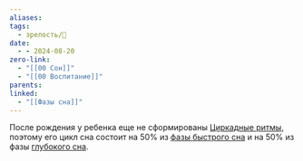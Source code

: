 ```yaml
---
aliases: 
tags:
  - зрелость/🌱
date:
  - - 2024-08-20
zero-link:
  - "[[00 Сон]]"
  - "[[00 Воспитание]]"
parents: 
linked:
  - "[[Фазы сна]]"
---
```

После рождения у ребенка еще не сформированы [Циркадные ритмы](Циркадные%20ритмы.md), поэтому его цикл сна состоит на 50% из [фазы быстрого сна](Фаза%20быстрого%20сна.md) и на 50% из фазы [глубокого сна](Глубокая%20фаза%20сна.md).